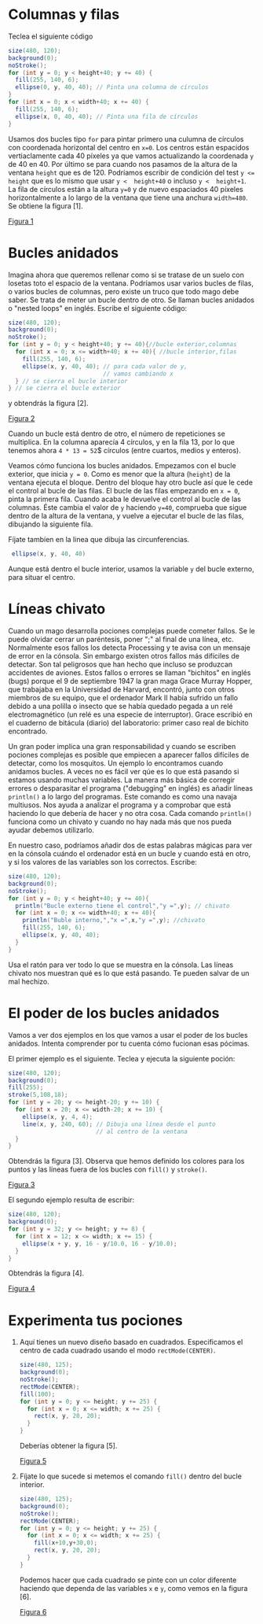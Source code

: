 # Columnas y filas

Teclea el siguiente código

``` {.java bgcolor="olive!10"}
size(480, 120);
background(0);
noStroke();
for (int y = 0; y < height+40; y += 40) { 
  fill(255, 140, 6);
  ellipse(0, y, 40, 40); // Pinta una columna de círculos
}
for (int x = 0; x < width+40; x += 40) {
  fill(255, 140, 6);
  ellipse(x, 0, 40, 40); // Pinta una fila de círculos
}
```

Usamos dos bucles tipo `for` para pintar primero una culumna de círculos
con coordenada horizontal del centro en `x=0`. Los centros están
espacidos vertiaclamente cada 40 píxeles ya que vamos actualizando la
coordenada `y` de 40 en 40. Por último se para cuando nos pasamos de la
altura de la ventana `height` que es de 120. Podríamos escribir de
condición del test `y <= height` que es lo mismo que usar
`y <  height+40` o incluso `y <  height+1`. La fila de círculos están a
la altura `y=0` y de nuevo espaciados 40 píxeles horizontalmente a lo
largo de la ventana que tiene una anchura `width=480`. Se obtiene la
figura [1].

[Figura 1](pictures/ps14_1.png)

# Bucles anidados

Imagina ahora que queremos rellenar como si se tratase de un suelo con
losetas toto el espacio de la ventana. Podríamos usar varios bucles de
filas, o varios bucles de columnas, pero existe un truco que todo mago
debe saber. Se trata de meter un bucle dentro de otro. Se llaman bucles
anidados o "nested loops" en inglés. Escribe el siguiente código:

``` {.java bgcolor="olive!10"}
size(480, 120);
background(0);
noStroke();
for (int y = 0; y < height+40; y += 40){//bucle exterior,columnas
  for (int x = 0; x <= width+40; x += 40){ //bucle interior,filas
    fill(255, 140, 6);
    ellipse(x, y, 40, 40); // para cada valor de y, 
                           // vamos cambiando x
  } // se cierra el bucle interior
} // se cierra el bucle exterior
```

y obtendrás la figura [2].

[Figura 2](pictures/ps14_2.png)

Cuando un bucle está dentro de otro, el número de repeticiones se
multiplica. En la columna aparecía 4 círculos, y en la fila 13, por lo
que tenemos ahora `4 * 13 = 52`$ círculos (entre cuartos, medios y enteros).

Veamos cómo funciona los bucles anidados. Empezamos con el bucle
exterior, que inicia `y = 0`. Como es menor que la altura (`height`) de
la ventana ejecuta el bloque. Dentro del bloque hay otro bucle así que
le cede el control al bucle de las filas. El bucle de las filas
empezando en `x = 0`, pinta la primera fila. Cuando acaba le devuelve el
control al bucle de las columnas. Éste cambia el valor de `y` haciendo
`y=40`, comprueba que sigue dentro de la altura de la ventana, y vuelve
a ejecutar el bucle de las filas, dibujando la siguiente fila.

Fíjate tambíen en la linea que dibuja las circunferencias.

``` {.java bgcolor="olive!10"}
 ellipse(x, y, 40, 40)
```

Aunque está dentro el bucle interior, usamos la variable `y` del bucle
externo, para situar el centro.

# Líneas chivato

Cuando un mago desarrolla pociones complejas puede cometer fallos. Se le
puede olvidar cerrar un paréntesis, poner ";" al final de una línea,
etc. Normalmente esos fallos los detecta Processing y te avisa con un
mensaje de error en la cónsola. Sin embargo existen otros fallos más
difíciles de detectar. Son tal peligrosos que han hecho que incluso se
produzcan accidentes de aviones. Estos fallos o errores se llaman
"bichitos" en inglés (bugs) porque el 9 de septiembre 1947 la gran maga 
Grace Murray Hopper, que trabajaba en la
Universidad de Harvard, encontró, junto con otros miembros de su equipo, que el ordenador Mark II
había sufrido un fallo debido a una polilla o insecto que se había quedado
pegada a un relé electromagnético (un relé es una especie de interruptor).
Grace escribió en el cuaderno de bitácula (diario) del laboratorio:
primer caso real de bichito encontrado.

Un gran poder implica una gran responsabilidad y cuando se escriben
pociones complejas es posible que empiecen a aparecer fallos difíciles de detectar, como
los mosquitos. Un ejemplo lo encontramos cuando anidamos bucles. A veces no
es fácil ver qúe es lo que está pasando si estamos usando muchas
variables. La manera más básica de corregir errores o desparasitar el
programa ("debugging" en inglés) es añadir líneas `println()` a lo largo
del programas. Este comando es como una navaja multiusos. Nos ayuda a analizar el programa y a
comprobar que está haciendo lo que debería de hacer y no otra cosa.
Cada comando `println()` funciona como un chivato y cuando no hay nada más que nos pueda ayudar
debemos utilizarlo.

En nuestro caso, podríamos añadir dos de estas palabras mágicas para ver en la cónsola cuándo el
ordenador está en un bucle y cuando está en otro, y si los valores de
las variables son los correctos. Escribe:

``` {.java bgcolor="olive!10"}
size(480, 120);
background(0);
noStroke();
for (int y = 0; y < height+40; y += 40){
  println("Bucle externo tiene el control","y =",y); // chivato
  for (int x = 0; x <= width+40; x += 40){ 
    println("Buble interno,","x =",x,"y =",y); //chivato
    fill(255, 140, 6);
    ellipse(x, y, 40, 40);                            
  } 
} 
```

Usa el ratón para ver todo lo que se muestra en la cónsola. Las líneas
chivato nos muestran qué es lo que está pasando. Te pueden salvar de un
mal hechizo.

# El poder de los bucles anidados

Vamos a ver dos ejemplos en los que vamos a usar el poder de los bucles
anidados. Intenta comprender por tu cuenta cómo fucionan esas pócimas.

El primer ejemplo es el siguiente. Teclea y ejecuta la siguiente poción:

``` {.java bgcolor="olive!10"}
size(480, 120);
background(0);
fill(255);
stroke(5,108,18);
for (int y = 20; y <= height-20; y += 10) {
  for (int x = 20; x <= width-20; x += 10) {
    ellipse(x, y, 4, 4);
    line(x, y, 240, 60); // Dibuja una línea desde el punto
                         // al centro de la ventana
  }
}
```

Obtendrás la figura [3]. Observa que hemos definido los colores para los
puntos y las líneas fuera de los bucles con `fill()` y `stroke()`.

[Figura 3](pictures/ps14_3.png)

El segundo ejemplo resulta de escribir:

``` {.java bgcolor="olive!10"}
size(480, 120);
background(0);
for (int y = 32; y <= height; y += 8) {
  for (int x = 12; x <= width; x += 15) {
    ellipse(x + y, y, 16 - y/10.0, 16 - y/10.0);
  }
}
```

Obtendrás la figura [4].

[Figura 4](pictures/ps14_4.png)

# Experimenta tus pociones

1.  Aquí tienes un nuevo diseño basado en cuadrados. Especificamos el
    centro de cada cuadrado usando el modo `rectMode(CENTER)`.

    ``` {.java bgcolor="olive!10"}
    size(480, 125);
    background(0);
    noStroke();
    rectMode(CENTER);
    fill(100);
    for (int y = 0; y <= height; y += 25) {
      for (int x = 0; x <= width; x += 25) {
        rect(x, y, 20, 20);
      }
    }
    ```
    Deberías obtener la figura [5].
    
    [Figura 5](pictures/ps14_5.png)

    

2.  Fíjate lo que sucede si metemos el comando `fill()` dentro del bucle
    interior.

    ``` {.java bgcolor="olive!10"}
    size(480, 125);
    background(0);
    noStroke();
    rectMode(CENTER); 
    for (int y = 0; y <= height; y += 25) {
      for (int x = 0; x <= width; x += 25) {
        fill(x+10,y+30,0);
        rect(x, y, 20, 20);
      }
    }
    ```
    Podemos hacer que cada cuadrado se pinte con un color diferente
    haciendo que dependa de las variables `x` e `y`, como vemos en la
    figura [6].
   
    [Figura 6](pictures/ps14_6.png)

    
